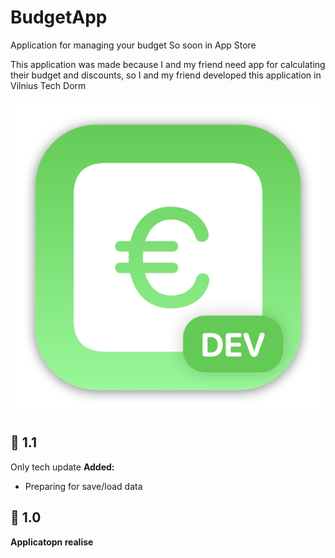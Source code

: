 # BudgetApp
Application for managing your budget
So soon in App Store

This application was made because I and my friend need app for calculating their budget and discounts, so I and my friend developed this application in Vilnius Tech Dorm

![App logo](https://github.com/GTeasera/BudgetApp/blob/main/BudgetApp/Assets.xcassets/AppIcon.appiconset/mac512.png)

## 🔧 1.1
Only tech update
<b>Added:</b>
- Preparing for save/load data

## 🎉 1.0
<b>Applicatopn realise</b>
